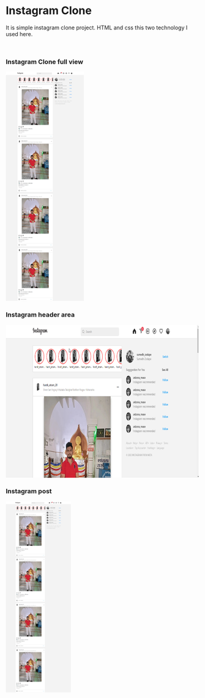 <h1>Instagram Clone</h1>
<p>It is simple instagram clone project. HTML and css this two technology I used here.</p>
<br>
<h3>Instagram Clone full view</h3>
<img src="./project-images/insta.png" height="600px"/>

<h3>Instagram header area</h3>
<img src="./project-images/insta1.png" height="400px"/>

<h3>Instagram post</h3>
<img src="./project-images/insta.png" height="500px"/>
